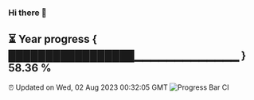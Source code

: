 ### Hi there 👋
⏳ Year progress { █████████████████▁▁▁▁▁▁▁▁▁▁▁▁▁ } 58.36 %
---
⏰ Updated on Wed, 02 Aug 2023 00:32:05 GMT
![Progress Bar CI](https://github.com/Moyi321/Moyi321/workflows/Progress%20Bar%20CI/badge.svg)
